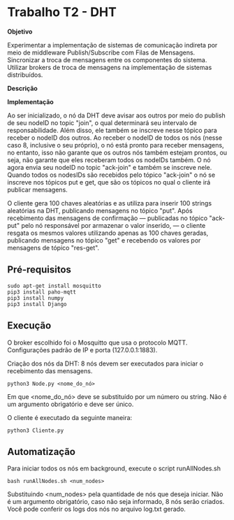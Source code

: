 # Trabalho T2 - DHT 

**Objetivo**

Experimentar a implementação de sistemas de comunicação indireta por meio de middleware Publish/Subscribe com Filas de Mensagens. Sincronizar a troca de mensagens entre os componentes do sistema. Utilizar brokers de troca de mensagens na implementação de sistemas distribuídos.

**Descrição**

**Implementação**

Ao ser inicializado, o nó da DHT deve avisar aos outros por meio do publish de seu nodeID no topic "join", o qual determinará seu intervalo de responsabilidade. Além disso, ele também se inscreve nesse tópico para receber o nodeID dos outros. Ao receber o nodeID de todos os nós (nesse caso 8, inclusive o seu próprio), o nó está pronto para receber mensagens, no entanto, isso não garante que os outros nós também estejam prontos, ou seja, não garante que eles receberam todos os nodeIDs também. O nó agora envia seu nodeID no topic "ack-join" e também se inscreve nele. Quando todos os nodesIDs são recebidos pelo tópico "ack-join" o nó se inscreve nos tópicos put e get, que são os tópicos no qual o cliente irá publicar mensagens.

O cliente gera 100 chaves aleatórias e as utiliza para inserir 100 strings aleatórias na DHT, publicando mensagens no tópico "put". Após recebimento das mensagens de confirmação — publicadas no tópico "ack-put" pelo nó responsável por armazenar o valor inserido, — o cliente resgata os mesmos valores utilizando apenas as 100 chaves geradas, publicando mensagens no tópico "get" e recebendo os valores por mensagens de tópico "res-get".

## Pré-requisitos
```
sudo apt-get install mosquitto
pip3 install paho-mqtt
pip3 install numpy
pip3 install Django
```

## Execução

O broker escolhido foi o Mosquitto que usa o protocolo MQTT. Configurações padrão de IP e porta (127.0.0.1:1883).

Criação dos nós da DHT: 8 nós devem ser executados para iniciar o recebimento das mensagens.
```
python3 Node.py <nome_do_nó>
```
Em que <nome_do_nó> deve se substituído por um número ou string. Não é um argumento obrigatório e deve ser único.



O cliente é executado da seguinte maneira:
```
python3 Cliente.py
```

## Automatização

Para iniciar todos os nós em background, execute o script runAllNodes.sh

```
bash runAllNodes.sh <num_nodes>
```
Substituindo <num_nodes> pela quantidade de nós que deseja iniciar. Não é um argumento obrigatório, caso não seja informado, 8 nós serão criados. Você pode conferir os logs dos nós no arquivo log.txt gerado.

